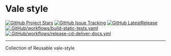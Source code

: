 # Vale style

[![GitHub Project Stars](https://img.shields.io/github/stars/nolte/vale-style.svg?label=Stars&style=social)](https://GitHub.com/nolte/vale-style) [![GitHub Issue Tracking](https://img.shields.io/github/issues-raw/nolte/vale-style.svg)](https://GitHub.com/nolte/vale-style) [![GitHub LatestRelease](https://img.shields.io/github/release/nolte/vale-style.svg)](https://GitHub.com/nolte/vale-style) [![.GitHub/workflows/build-static-tests.yaml](https://GitHub.com/nolte/vale-style/actions/workflows/build-static-tests.yaml/badge.svg)](https://GitHub.com/nolte/vale-style/actions/workflows/build-static-tests.yaml) [![.GitHub/workflows/release-cd-deliver-docs.yml](https://GitHub.com/nolte/vale-style/actions/workflows/release-cd-deliver-docs.yml/badge.svg)](https://GitHub.com/nolte/vale-style/actions/workflows/release-cd-deliver-docs.yml)

---


<!--intro-start-->
Collection of Reusable vale-style
<!--intro-end-->
